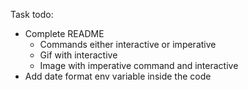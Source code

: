 Task todo:
- Complete README 
    - Commands either interactive or imperative
    - Gif with interactive
    - Image with imperative command and interactive
- Add date format env variable inside the code 
